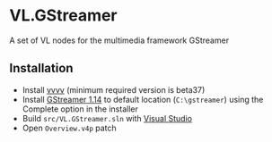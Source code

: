 # VL.GStreamer
A set of VL nodes for the multimedia framework GStreamer

## Installation
- Install [vvvv](https://vvvv.org/downloads/alphas) (minimum required version is beta37)
- Install [GStreamer 1.14](https://gstreamer.freedesktop.org/data/pkg/windows/1.14.4) to default location (`C:\gstreamer`) using the Complete option in the installer
- Build `src/VL.GStreamer.sln` with [Visual Studio](https://www.visualstudio.com/downloads)
- Open `Overview.v4p` patch
